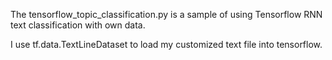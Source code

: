 The tensorflow_topic_classification.py is a sample of using Tensorflow RNN text classification with own data.

I use tf.data.TextLineDataset to load my customized text file into tensorflow.
